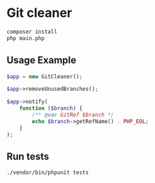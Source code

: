 # Git cleaner

```bash
composer install
php main.php
```

## Usage Example
```php
$app = new GitCleaner();

$app->removeUnusedBranches();

$app->notify(
    function ($branch) {
        /** @var GitRef $branch */
        echo $branch->getRefName() . PHP_EOL;
    }
);
```

## Run tests
```bash
./vendor/bin/phpunit tests
```